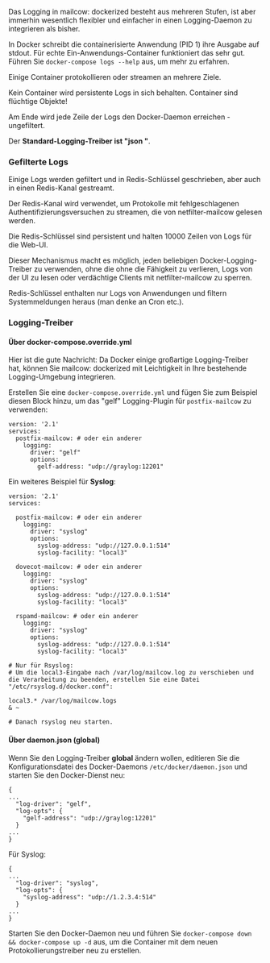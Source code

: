 Das Logging in mailcow: dockerized besteht aus mehreren Stufen, ist aber immerhin wesentlich flexibler und einfacher in einen Logging-Daemon zu integrieren als bisher.

In Docker schreibt die containerisierte Anwendung (PID 1) ihre Ausgabe auf stdout. Für echte Ein-Anwendungs-Container funktioniert das sehr gut.
Führen Sie `docker-compose logs --help` aus, um mehr zu erfahren. 

Einige Container protokollieren oder streamen an mehrere Ziele.

Kein Container wird persistente Logs in sich behalten. Container sind flüchtige Objekte!

Am Ende wird jede Zeile der Logs den Docker-Daemon erreichen - ungefiltert.

Der **Standard-Logging-Treiber ist "json "**.

### Gefilterte Logs

Einige Logs werden gefiltert und in Redis-Schlüssel geschrieben, aber auch in einen Redis-Kanal gestreamt.

Der Redis-Kanal wird verwendet, um Protokolle mit fehlgeschlagenen Authentifizierungsversuchen zu streamen, die von netfilter-mailcow gelesen werden.

Die Redis-Schlüssel sind persistent und halten 10000 Zeilen von Logs für die Web-UI.

Dieser Mechanismus macht es möglich, jeden beliebigen Docker-Logging-Treiber zu verwenden, ohne die 
ohne die Fähigkeit zu verlieren, Logs von der UI zu lesen oder verdächtige Clients mit netfilter-mailcow zu sperren.

Redis-Schlüssel enthalten nur Logs von Anwendungen und filtern Systemmeldungen heraus (man denke an Cron etc.).

### Logging-Treiber

#### Über docker-compose.override.yml

Hier ist die gute Nachricht: Da Docker einige großartige Logging-Treiber hat, können Sie mailcow: dockerized mit Leichtigkeit in Ihre bestehende Logging-Umgebung integrieren.

Erstellen Sie eine `docker-compose.override.yml` und fügen Sie zum Beispiel diesen Block hinzu, um das "gelf" Logging-Plugin für `postfix-mailcow` zu verwenden:

```
version: '2.1'
services:
  postfix-mailcow: # oder ein anderer
    logging:
      driver: "gelf"
      options:
        gelf-address: "udp://graylog:12201"
```

Ein weiteres Beispiel für **Syslog**:

```
version: '2.1'
services:

  postfix-mailcow: # oder ein anderer
    logging:
      driver: "syslog"
      options:
        syslog-address: "udp://127.0.0.1:514"
        syslog-facility: "local3"

  dovecot-mailcow: # oder ein anderer
    logging:
      driver: "syslog"
      options:
        syslog-address: "udp://127.0.0.1:514"
        syslog-facility: "local3"

  rspamd-mailcow: # oder ein anderer
    logging:
      driver: "syslog"
      options:
        syslog-address: "udp://127.0.0.1:514"
        syslog-facility: "local3"

# Nur für Rsyslog:
# Um die local3-Eingabe nach /var/log/mailcow.log zu verschieben und die Verarbeitung zu beenden, erstellen Sie eine Datei "/etc/rsyslog.d/docker.conf":

local3.* /var/log/mailcow.logs
& ~

# Danach rsyslog neu starten.

```

#### Über daemon.json (global)

Wenn Sie den Logging-Treiber **global** ändern wollen, editieren Sie die Konfigurationsdatei des Docker-Daemons `/etc/docker/daemon.json` und starten Sie den Docker-Dienst neu:

```
{
...
  "log-driver": "gelf",
  "log-opts": {
    "gelf-address": "udp://graylog:12201"
  }
...
}
```

Für Syslog:

```
{
...
  "log-driver": "syslog",
  "log-opts": {
    "syslog-address": "udp://1.2.3.4:514"
  }
...
}
```

Starten Sie den Docker-Daemon neu und führen Sie `docker-compose down && docker-compose up -d` aus, um die Container mit dem neuen Protokollierungstreiber neu zu erstellen.